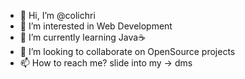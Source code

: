 - 👋 Hi, I’m @colichri
- 👀 I’m interested in Web Development
- 🌱 I’m currently learning Java☕
- 💞️ I’m looking to collaborate on OpenSource projects
- 📫 How to reach me? slide into my -> dms

<!---
colichri/colichri is a ✨ special ✨ repository because its `README.md` (this file) appears on your GitHub profile.
You can click the Preview link to take a look at your changes.
--->
